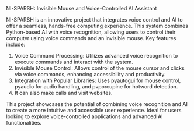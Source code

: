 NI-SPARSH: Invisible Mouse and Voice-Controlled AI Assistant

NI-SPARSH is an innovative project that integrates voice control and AI to offer a seamless, hands-free computing experience. 
This system combines Python-based AI with voice recognition, allowing users to control their computer using voice commands and an invisible mouse. Key features include:

1. Voice Command Processing: Utilizes advanced voice recognition to execute commands and interact with the system.
2. Invisible Mouse Control: Allows control of the mouse cursor and clicks via voice commands, enhancing accessibility and productivity.
3. Integration with Popular Libraries: Uses pyautogui for mouse control, pyaudio for audio handling, and pvporcupine for hotword detection.
4. It can also make calls and visit websites.
   
This project showcases the potential of combining voice recognition and AI to create a more intuitive and accessible user experience.
Ideal for users looking to explore voice-controlled applications and advanced AI functionalities.
